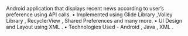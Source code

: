  Android application that displays recent news
according to user’s preference using API calls.
• Implemented using Glide Library ,Volley Library
, RecyclerView , Shared Preferences and many
more.
• UI Design and Layout using XML .
• Technologies Used - Android , Java , XML .
